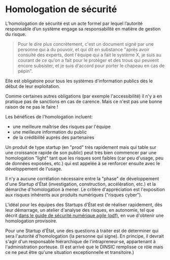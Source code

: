 # Homologation de sécurité

L’homologation de sécurité est un acte formel par lequel l’autorité responsable d’un système engage sa responsabilité en matière de gestion du risque.

> Pour le dire plus concrètement, c'est un document signé par une personne qui a du pouvoir, et qui dit en substance "après avoir consulté des experts, dont l'équipe qui a fait le système X, je suis au courant de ce qu'on a fait pour le protéger et des trous qui peuvent encore subsister, et je suis d'accord pour porter le chapeau en cas de pépin".

Elle est obligatoire pour tous les systèmes d'information publics dès le début de leur exploitation.

Comme certaines autres obligations \(par exemple l'accessibilité\) il n'y a en pratique pas de sanctions en cas de carence. Mais ce n'est pas une bonne raison de ne pas le faire !

Les bénéfices de l'homologation incluent:

* une meilleure maîtrise des risques par l'équipe
* une meilleure information du public
* de la crédibilité auprès des partenaires

Un produit de type startup \(en "prod" très rapidement mais qui table sur une croissance rapide de son public\) peut très bien commencer par une homologation "light" tant que les risques sont faibles \(car peu d'usage, peu de données exposées, etc.\) qui est appelée à se renforcer ensuite avec le développement de l'usage.

Il n'y a aucune corrélation nécessaire entre la "phase" de développement d'une Startup d'État \(investigation, construction, accélération, etc.\) et la démarche d'homologation à mener. Le critère d'appréciation est l'exposition aux risques inhérents aux produits numériques \("risques cyber"\).

L'idéal pour les équipes des Startups d'État est de réaliser rapidement, dès leur démarrage, un atelier d'analyse des risques, en autonomie, tel que décrit [dans le guide de sécurité numérique agile \(pdf\)](https://www.ssi.gouv.fr/uploads/2018/11/guide-securite-numerique-agile-anssi-pa-v1.pdf), en vue d'obtenir une homologation provisoire.

Pour une Startup d'État, une des questions à traiter est de déterminer qui sera l'autorité d'homologation \(la personne qui signe\). En principe, il devrait s'agir d'un responsable hiérarchique de l'intrapreneur·se, appartenant à l'administration porteuse. \(Il est arrivé que le DINSIC remplisse ce rôle mais ce ne peut être qu'une situation exceptionnelle et transitoire.\)

